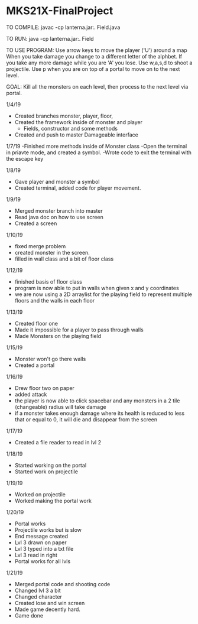 # MKS21X-FinalProject
TO COMPILE:
javac -cp lanterna.jar:. Field.java

TO RUN:
java -cp lanterna.jar:. Field

TO USE PROGRAM: 
Use arrow keys to move the player ('U') around a map
When you take damage you change to a different letter of the alphbet. If you take any more damage while you are 'A' you lose. 
Use w,a,s,d to shoot a projectile. 
Use p when you are on top of a portal to move on to the next level. 


GOAL:
Kill all the monsters on each level, then process to the next level via portal. 


1/4/19
  - Created branches monster, player, floor,
  - Created the framework inside of monster and player
    - Fields, constructor and some methods
  - Created and push to master Damageable interface 
  
1/7/19
  -Finished more methods inside of Monster class
  -Open the terminal in priavte mode, and created a symbol.
  -Wrote code to exit the terminal with the escape key 
  
1/8/19
  - Gave player and monster a symbol
  - Created terminal, added code for player movement.
  
1/9/19 
  - Merged monster branch into master
  - Read java doc on how to use screen 
  - Created a screen 
  
1/10/19
  - fixed merge problem 
  - created monster in the screen.
  - filled in wall class and a bit of floor class 
  
1/12/19
  - finished basis of floor class 
  - program is now able to put in walls when given x and y coordinates
  - we are now using a 2D arraylist for the playing field to represent multiple floors and the walls in each floor
  
1/13/19
  - Created floor one
  - Made it impossible for a player to pass through walls
  - Made Monsters on the playing field
  
1/15/19
  - Monster won't go there walls 
  - Created a portal 
  
1/16/19
  - Drew floor two on paper 
  - added attack 
  - the player is now able to click spacebar and any monsters in a 2 tile (changeable) radius will take damage
  - if a monster takes enough damage where its health is reduced to less that or equal to 0, it will die and disappear from the screen
  
1/17/19
  - Created a file reader to read in lvl 2 
  
1/18/19
  - Started working on the portal
  - Started work on projectile 
  
1/19/19
 - Worked on projectile 
 - Worked making the portal work
 
1/20/19
 - Portal works
 - Projectile works but is slow 
 - End message created 
 - Lvl 3 drawn on paper
 - Lvl 3 typed into a txt file
 - Lvl 3 read in right
 - Portal works for all lvls 

1/21/19
  - Merged portal code and shooting code 
  - Changed lvl 3 a bit
  - Changed character 
  - Created lose and win screen 
  - Made game decently hard. 
  - Game done 
 
